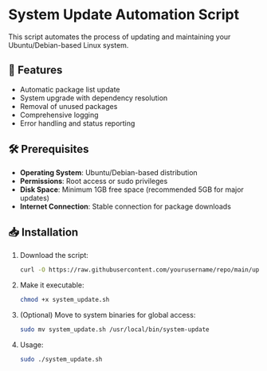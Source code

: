 
# System Update Automation Script

This script automates the process of updating and maintaining your Ubuntu/Debian-based Linux system.

## 📌 Features

- Automatic package list update
- System upgrade with dependency resolution
- Removal of unused packages
- Comprehensive logging
- Error handling and status reporting

## 🛠 Prerequisites

- **Operating System**: Ubuntu/Debian-based distribution
- **Permissions**: Root access or sudo privileges
- **Disk Space**: Minimum 1GB free space (recommended 5GB for major updates)
- **Internet Connection**: Stable connection for package downloads

## 📥 Installation

1. Download the script:
   ```bash
   curl -O https://raw.githubusercontent.com/yourusername/repo/main/update_system.sh
   ```
   
2. Make it executable:
   ```bash
   chmod +x system_update.sh
   ```
3. (Optional) Move to system binaries for global access:
   ```bash
   sudo mv system_update.sh /usr/local/bin/system-update
   ```
4. Usage:
   ```bash
   sudo ./system_update.sh
   ```